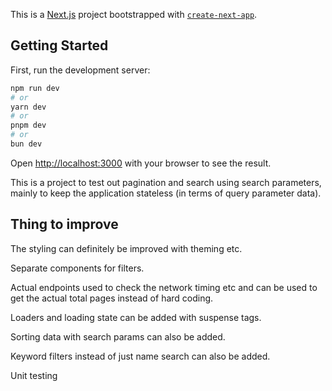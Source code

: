 This is a [Next.js](https://nextjs.org/) project bootstrapped with [`create-next-app`](https://github.com/vercel/next.js/tree/canary/packages/create-next-app).

## Getting Started

First, run the development server:

```bash
npm run dev
# or
yarn dev
# or
pnpm dev
# or
bun dev
```

Open [http://localhost:3000](http://localhost:3000) with your browser to see the result.

This is a project to test out pagination and search using search parameters, mainly to keep the application stateless (in terms of query parameter data).

## Thing to improve

The styling can definitely be improved with theming etc.

Separate components for filters.

Actual endpoints used to check the network timing etc and can be used to get the actual total pages instead of hard coding.

Loaders and loading state can be added with suspense tags.

Sorting data with search params can also be added.

Keyword filters instead of just name search can also be added.

Unit testing
